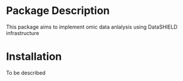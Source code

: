 # Package Description
This package aims to implement omic data anlalysis using DataSHIELD infrastructure

# Installation
To be described
